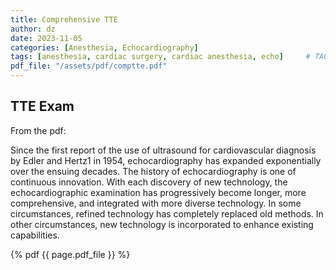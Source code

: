 ```yaml
---
title: Comprehensive TTE
author: dz  
date: 2023-11-05
categories: [Anesthesia, Echocardiography]
tags: [anesthesia, cardiac surgery, cardiac anesthesia, echo]     # TAG names should always be lowercase
pdf_file: "/assets/pdf/comptte.pdf"
---
```

## TTE Exam

From the pdf:  

Since the first report of the use of ultrasound for cardiovascular diagnosis
by Edler and Hertz1 in 1954, echocardiography has expanded
exponentially over the ensuing decades. The history of echocardiography
is one of continuous innovation. With each discovery of new
technology, the echocardiographic examination has progressively
become longer, more comprehensive, and integrated with more
diverse technology. In some circumstances, refined technology has
completely replaced old methods. In other circumstances, new technology
is incorporated to enhance existing capabilities.

{% pdf {{ page.pdf_file }} %}
